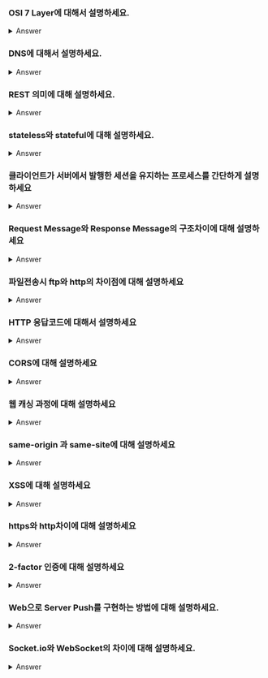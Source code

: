 ### OSI 7 Layer에 대해서 설명하세요.

<details>
   <summary> Answer </summary>
   
<br />
</details>

### DNS에 대해서 설명하세요.

<details>
   <summary> Answer </summary>
<br />
 

</details>

### REST 의미에 대해 설명하세요.
   
<details>
   <summary> Answer </summary>
  
<br />
   
</details>
   

### stateless와 stateful에 대해 설명하세요.  
  
<details>
   <summary> Answer </summary>
  
<br />
   
</details>


### 클라이언트가 서버에서 발행한 세션을 유지하는 프로세스를 간단하게 설명하세요

<details>
   <summary> Answer </summary>
   
<br />
   
</details>

### Request Message와 Response Message의 구조차이에 대해 설명하세요

<details>
   <summary> Answer </summary>
   
<br />
   
</details>

### 파일전송시 ftp와 http의 차이점에 대해 설명하세요

<details>
   <summary> Answer </summary>
  
<br />
   
</details>

### HTTP 응답코드에 대해서 설명하세요

<details>
   <summary> Answer </summary>

<br />
   
</details>

### CORS에 대해 설명하세요

<details>
   <summary> Answer </summary>
  
<br />
   
</details>

### 웹 캐싱 과정에 대해 설명하세요

<details>
   <summary> Answer </summary>
<br />
   
</details>

### same-origin 과 same-site에 대해 설명하세요

<details>
   <summary> Answer </summary>
<br />
   
</details>

### XSS에 대해 설명하세요

<details>
   <summary> Answer </summary>
<br />
   
</details>


### https와 http차이에 대해 설명하세요

<details>
   <summary> Answer </summary>
   
<br />
   
</details>

### 2-factor 인증에 대해 설명하세요

<details>
   <summary> Answer </summary>
   
<br />
   
</details>

### Web으로 Server Push를 구현하는 방법에 대해 설명하세요.
<details>
   <summary> Answer </summary>
<br />
   
</details>

### Socket.io와 WebSocket의 차이에 대해 설명하세요.
<details>
   <summary> Answer </summary>
<br />
   
</details>
